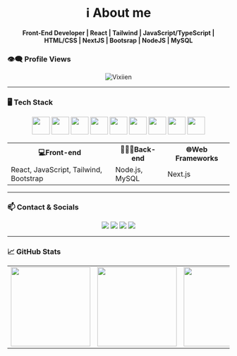 <h1 align="center">ℹ️ About me</h1>

<p align="center">
  <b>Front-End Developer | React | Tailwind | JavaScript/TypeScript | HTML/CSS | NextJS | Bootsrap | NodeJS | MySQL</b>
</p>

### 👁️‍🗨️ Profile Views 

<p align="center">
  <img src="https://komarev.com/ghpvc/?username=Vixiien&label=Profile%20views&color=0e75b6&style=flat" alt="Vixiien" />
</p>

---

### 🖥️ Tech Stack
<p align="center">
  <img src="https://cdn.jsdelivr.net/gh/devicons/devicon/icons/html5/html5-original.svg" width="40"/>
  <img src="https://cdn.jsdelivr.net/gh/devicons/devicon/icons/css3/css3-original.svg" width="40"/>
  <img src="https://cdn.jsdelivr.net/gh/devicons/devicon/icons/javascript/javascript-original.svg" width="40"/>
  <img src="https://cdn.jsdelivr.net/gh/devicons/devicon/icons/react/react-original.svg" width="40"/>
  <img src="https://cdn.jsdelivr.net/gh/devicons/devicon/icons/typescript/typescript-original.svg" width="40"/>
  <img src="https://cdn.jsdelivr.net/gh/devicons/devicon/icons/git/git-original.svg" width="40"/>
  <img src="https://cdn.jsdelivr.net/gh/devicons/devicon/icons/nextjs/nextjs-original.svg" width="40"/>
  <img src="https://cdn.jsdelivr.net/gh/devicons/devicon/icons/nodejs/nodejs-original.svg" width="40"/>
  <img src="https://cdn.jsdelivr.net/gh/devicons/devicon/icons/mysql/mysql-original.svg" width="40"/>
</p>
<table align="center">
  <tr>
    <th>💻Front-end</th>
    <th>👨🏻‍💻Back-end</th>
    <th>🌐Web Frameworks</th>
  </tr>
  <tr>
    <td>React, JavaScript, Tailwind, Bootstrap</td>
    <td>Node.js, MySQL</td>
    <td>Next.js</td>
  </tr>
</table>

---

### 📫 Contact & Socials

<p align="center">
  <a href="mailto:vicocasla14@gmail.com"><img src="https://img.shields.io/badge/Gmail-D14836?style=for-the-badge&logo=gmail&logoColor=white"></a>
  <a href="https://github.com/Vixiien"><img src="https://img.shields.io/badge/GitHub-000000?style=for-the-badge&logo=github&logoColor=white"></a>
  <a href="https://www.linkedin.com/in/vic-ocasla"><img src="https://img.shields.io/badge/LinkedIn-0077B5?style=for-the-badge&logo=linkedin&logoColor=white"></a>
  <a href="https://www.instagram.com/vixxieenn"><img src="https://img.shields.io/badge/Instagram-E4405F?style=for-the-badge&logo=instagram&logoColor=white"></a>
</p>

---

### 📈 GitHub Stats
<table align="center">
  <tr>
    <td>
      <img src="https://github-readme-stats.vercel.app/api?username=Vixiien&show_icons=true&theme=tokyonight" height="180"/>
    </td>
    <td>
      <img src="https://github-readme-stats.vercel.app/api/top-langs/?username=Vixiien&layout=compact&theme=tokyonight" height="180"/>
    </td>
    <td>
     <img src="https://streak-stats.demolab.com/?user=Vixiien&theme=tokyonight" height="180"/>
    </td>
  </tr>
</table>





